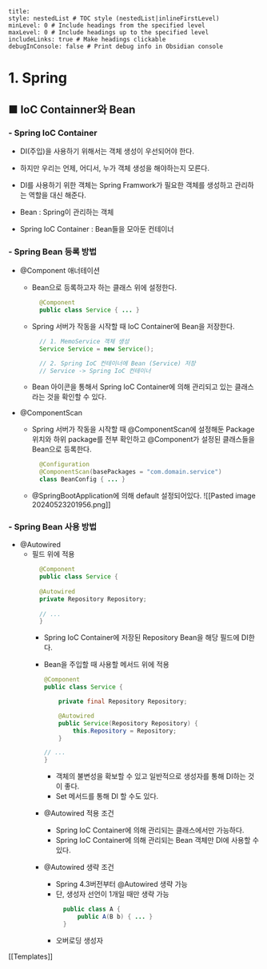 ```table-of-contents
title: 
style: nestedList # TOC style (nestedList|inlineFirstLevel)
minLevel: 0 # Include headings from the specified level
maxLevel: 0 # Include headings up to the specified level
includeLinks: true # Make headings clickable
debugInConsole: false # Print debug info in Obsidian console
```

# 1. Spring
## ■ IoC Containner와 Bean

### - Spring IoC Container
- DI(주입)을 사용하기 위해서는 객체 생성이 우선되어야 한다.
- 하지만 우리는 언제, 어디서, 누가 객체 생성을 해야하는지 모른다.
- DI를 사용하기 위한 객체는 Spring Framwork가 필요한 객체를 생성하고 관리하는 역할을 대신 해준다.

- Bean : Spring이 관리하는 객체
- Spring IoC Container : Bean들을 모아둔 컨테이너

### - Spring Bean 등록 방법
- @Component 애너테이션
	- Bean으로 등록하고자 하는 클래스 위에 설정한다.
	  ``` java
		@Component
		public class Service { ... }
		```
	- Spring 서버가 작동을 시작할 때 IoC Container에 Bean을 저장한다.
	  ```java
		// 1. MemoService 객체 생성
		Service Service = new Service();

		// 2. Spring IoC 컨테이너에 Bean (Service) 저장
		// Service -> Spring IoC 컨테이너
		```
	- Bean 아이콘을 통해서 Spring IoC Container에 의해 관리되고 있는 클래스라는 것을 확인할 수 있다.

- @ComponentScan
	- Spring 서버가 작동을 시작할 때 @ComponentScan에 설정해둔 Package 위치와 하위 package를 전부 확인하고 @Component가 설정된 클래스들을 Bean으로 등록한다.
	  ``` java
		@Configuration
		@ComponentScan(basePackages = "com.domain.service")
		class BeanConfig { ... }
		```
		
	- @SpringBootApplication에 의해 default 설정되어있다.
	  ![[Pasted image 20240523201956.png]]

### - Spring Bean 사용 방법
- @Autowired
	- 필드 위에 적용
	  ``` java
		@Component
		public class Service {
		
	    @Autowired
	    private Repository Repository;
		
		// ...
		}
		```
		- Spring IoC Container에 저장된 Repository Bean을 해당 필드에 DI한다.
	
	  - Bean을 주입할 때 사용할 메서드 위에 적용
	    ``` java
	    @Component
		public class Service {

		    private final Repository Repository;

		    @Autowired
			public Service(Repository Repository) {
		        this.Repository = Repository;
		    }
		
		// ...
		}
		```
		- 객체의 불변성을 확보할 수 있고 일반적으로 생성자를 통해 DI하는 것이 좋다.
		- Set 메서드를 통해 DI 할 수도 있다.
	  
	  - @Autowired 적용 조건
		- Spring IoC Container에 의해 관리되는 클래스에서만 가능하다.
		- Spring IoC Container에 의해 관리되는 Bean 객체만 DI에 사용할 수 있다.
	  
	  - @Autowired 생략 조건
		- Spring 4.3버전부터 @Autowired 생략 가능
		- 단, 생성자 선언이 1개일 때만 생략 가능
		  ``` java
			public class A {
				public A(B b) { ... }
			}
			```
		- 오버로딩 생성자





[[Templates]]
